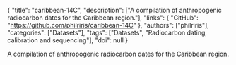 {
  "title": "caribbean-14C",
  "description": ["A compilation of anthropogenic radiocarbon dates for the Caribbean region."],
  "links": {
    "GitHub": "https://github.com/philriris/caribbean-14C"
  },
  "authors": ["philriris"],
  "categories": ["Datasets"],
  "tags": ["Datasets", "Radiocarbon dating, calibration and sequencing"],
  "doi": null
}

<!-- Generated by csv2md.R – do not edit by hand -->

A compilation of anthropogenic radiocarbon dates for the Caribbean region.